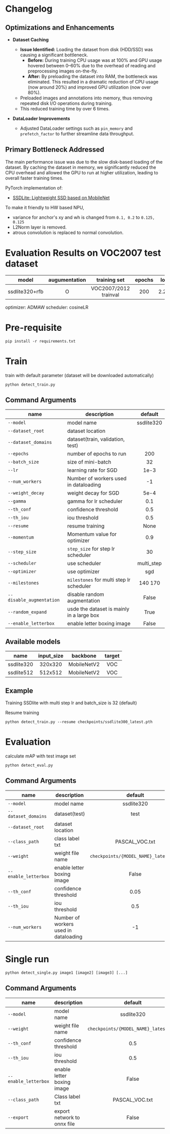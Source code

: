 # Changelog

## Optimizations and Enhancements

- **Dataset Caching**  
  - **Issue Identified:** Loading the dataset from disk (HDD/SSD) was causing a significant bottleneck.  
    - **Before:** During training CPU usage was at 100% and GPU usage hovered between 0–60% due to the overhead of reading and preprocessing images on-the-fly.  
    - **After:** By preloading the dataset into RAM, the bottleneck was eliminated. This resulted in a dramatic reduction of CPU usage (now around 20%) and improved GPU utilization (now over 80%).
  - Preloaded images and annotations into memory, thus removing repeated disk I/O operations during training.
  - This reduced training time by over 6 times.

- **DataLoader Improvements**  
  - Adjusted DataLoader settings such as `pin_memory` and `prefetch_factor` to further streamline data throughput.

## Primary Bottleneck Addressed

The main performance issue was due to the slow disk-based loading of the dataset. By caching the dataset in memory, we significantly reduced the CPU overhead and allowed the GPU to run at higher utilization, leading to overall faster training times.





PyTorch implementation of:

* [SSDLite: Lightweight SSD based on MobileNet](https://arxiv.org/abs/1801.04381) 

To make it friendly to HW based NPU, 

* variance for anchor's xy and wh is changed from `0.1, 0.2` to `0.125, 0.125`
* L2Norm layer is removed.
* atrous convolution is replaced to normal convolution.

# Evaluation Results on VOC2007 test dataset

| model         | augumentation | training set          | epochs | loss  | mAP    |
|:-------------:|:-------------:|:---------------------:|:------:|:-----:|:------:|
| ssdlite320+rfb| O             | VOC2007/2012 trainval | 200    | 2.296 | 0.741  |


optimizer: ADMAW scheduler: cosineLR

# Pre-requisite

```
pip install -r requirements.txt
```

# Train

train with default parameter (dataset will be downloaded automatically)

```
python detect_train.py
```

## Command Arguments
| name                     | description                              | default   |
|--------------------------|------------------------------------------|:---------:|
| `--model`                | model name                               | ssdlite320|
| `--dataset_root`         | dataset location                         |           |
| `--dataset_domains`      | dataset(train, validation, test)         |           |
| `--epochs`               | number of epochs to run                  | 200       |
| `--batch_size`           | size of mini-batch                       | 32        |
| `--lr`                   | learning rate for SGD                    | 1e-3      |
| `--num_workers`          | Number of workers used in dataloading    | -1        |
| `--weight_decay`         | weight decay for SGD                     | 5e-4      |
| `--gamma`                | gamma for lr scheduler                   | 0.1       |
| `--th_conf`              | confidence threshold                     | 0.5       |
| `--th_iou`               | iou threshold                            | 0.5       |
| `--resume`               | resume training                          | None      |
| `--momentum`             | Momentum value for optimizer             | 0.9       |
| `--step_size`            | `step_size` for step lr scheduler        | 30        |
| `--scheduler`            | use scheduler                            | multi_step|
| `--optimizer`            | use optimizer                            | sgd       |
| `--milestones`           | `milestones` for multi step lr scheduler | 140 170   |
| `--disable_augmentation` | disable random augmentation              | False     |
| `--random_expand`        | usde the dataset is mainly in a large box| True      |
| `--enable_letterbox`     | enable letter boxing image               | False     |


## Available models
| name                    | input_size | backbone    | target |
|:-----------------------:|:----------:|:-----------:|:------:|
| ssdlite320              | 320x320    | MobileNetV2 | VOC    |
| ssdlite512              | 512x512    | MobileNetV2 | VOC    |


## Example
Training SSDlite with multi step lr and batch_size is 32 (default)


Resume training
```
python detect_train.py --resume checkpoints/ssdlite300_latest.pth
```

# Evaluation
calculate mAP with test image set

```
python detect_eval.py
```

## Command Arguments
| name                  | description       | default   |
|-----------------------|-------------------|:---------:|
| `--model`             | model name        | ssdlite320|
| `--dataset_domains`   | dataset(test)     | test      |
| `--dataset_root`      | dataset location  |           |
| `--class_path`        | class label txt   | PASCAL_VOC.txt |
| `--weight`            | weight file name  | `checkpoints/{MODEL_NAME}_latest.pth` |
| `--enable_letterbox`  | enable letter boxing image | False |
| `--th_conf`           | confidence threshold                     | 0.05    |
| `--th_iou`            | iou threshold                            | 0.5     |
| `--num_workers`       | Number of workers used in dataloading    | -1      |

# Single run
```
python detect_single.py image1 [image2] [image3] [...]
```

## Command Arguments
| name                  | description                 | default   |
|-----------------------|-----------------------------|:-------:  |
| `--model`             | model name                  | ssdlite320|
| `--weight`            | weight file name            | `checkpoints/{MODEL_NAME}_latest.pth` |
| `--th_conf`           | confidence threshold        | 0.5       |
| `--th_iou`            | iou threshold               | 0.5       |
| `--enable_letterbox`  | enable letter boxing image  | False     |
| `--class_path`        | Class label txt             | PASCAL_VOC.txt|
| `--export`            | export network to onnx file | False     |


